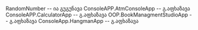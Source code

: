 RandomNumber -- ია გუგუნავა
ConsoleAPP.AtmConsoleApp -- გ.აფხაზავა
ConsoleAPP.CalculatorApp -- გ.აფხაზავა
OOP.BookManagmentStudioApp -- გ.აფხაზავა
ConsoleApp.HangmanApp --     გ.აფხაზავა

